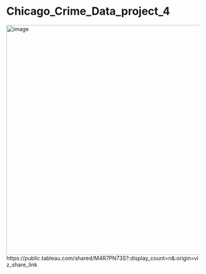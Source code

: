 # Chicago_Crime_Data_project_4

<img width="600" alt="image" src="https://user-images.githubusercontent.com/112773242/219558244-7f1f4703-7fa4-4bab-9edd-bce64bd4f6be.png">
https://public.tableau.com/shared/M4R7PN73S?:display_count=n&:origin=viz_share_link
